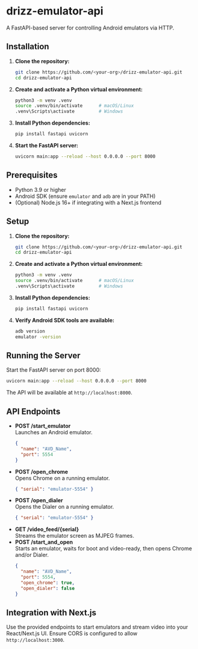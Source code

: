 # drizz-emulator-api
A FastAPI-based server for controlling Android emulators via HTTP.

## Installation

1. **Clone the repository:**
   ```bash
   git clone https://github.com/<your-org>/drizz-emulator-api.git
   cd drizz-emulator-api
   ```
2. **Create and activate a Python virtual environment:**
   ```bash
   python3 -m venv .venv
   source .venv/bin/activate      # macOS/Linux
   .venv\Scripts\activate         # Windows
   ```
3. **Install Python dependencies:**
   ```bash
   pip install fastapi uvicorn
   ```
4. **Start the FastAPI server:**
   ```bash
   uvicorn main:app --reload --host 0.0.0.0 --port 8000
   ```

## Prerequisites
- Python 3.9 or higher
- Android SDK (ensure `emulator` and `adb` are in your PATH)
- (Optional) Node.js 16+ if integrating with a Next.js frontend

## Setup
1. **Clone the repository:**
   ```bash
   git clone https://github.com/<your-org>/drizz-emulator-api.git
   cd drizz-emulator-api
   ```
2. **Create and activate a Python virtual environment:**
   ```bash
   python3 -m venv .venv
   source .venv/bin/activate      # macOS/Linux
   .venv\Scripts\activate         # Windows
   ```
3. **Install Python dependencies:**
   ```bash
   pip install fastapi uvicorn
   ```
4. **Verify Android SDK tools are available:**
   ```bash
   adb version
   emulator -version
   ```

## Running the Server
Start the FastAPI server on port 8000:
```bash
uvicorn main:app --reload --host 0.0.0.0 --port 8000
```
The API will be available at `http://localhost:8000`.

## API Endpoints
- **POST /start_emulator**  
  Launches an Android emulator.  
  ```json
  {
    "name": "AVD_Name",
    "port": 5554
  }
  ```
- **POST /open_chrome**  
  Opens Chrome on a running emulator.  
  ```json
  { "serial": "emulator-5554" }
  ```
- **POST /open_dialer**  
  Opens the Dialer on a running emulator.  
  ```json
  { "serial": "emulator-5554" }
  ```
- **GET /video_feed/{serial}**  
  Streams the emulator screen as MJPEG frames.  
- **POST /start_and_open**  
  Starts an emulator, waits for boot and video-ready, then opens Chrome and/or Dialer.  
  ```json
  {
    "name": "AVD_Name",
    "port": 5554,
    "open_chrome": true,
    "open_dialer": false
  }
  ```

## Integration with Next.js
Use the provided endpoints to start emulators and stream video into your React/Next.js UI. Ensure CORS is configured to allow `http://localhost:3000`.
